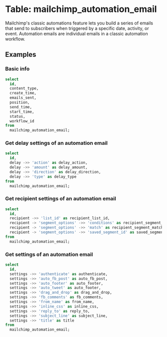 # Table: mailchimp_automation_email

Mailchimp's classic automations feature lets you build a series of emails that send to subscribers when triggered by a specific date, activity, or event. Automation emails are individual emails in a classic automation workflow.

## Examples

### Basic info

```sql
select
  id,
  content_type,
  create_time,
  emails_sent,
  position,
  send_time,
  start_time,
  status,
  workflow_id
from
  mailchimp_automation_email;
```

### Get delay settings of an automation email

```sql
select
  id,
  delay ->> 'action' as delay_action,
  delay ->> 'amount' as delay_amount,
  delay ->> 'direction' as delay_direction,
  delay ->> 'type' as delay_type
from
  mailchimp_automation_email;
```

### Get recipient settings of an automation email

```sql
select
  id,
  recipient ->> 'list_id' as recipient_list_id,
  recipient -> 'segment_options' ->> 'conditions' as recipient_segment_conditions,
  recipient -> 'segment_options' ->> 'match' as recipient_segment_match,
  recipient -> 'segment_options' ->> 'saved_segment_id' as saved_segment_id
from
  mailchimp_automation_email;
```

### Get settings of an automation email

```sql
select
  id,
  settings ->> 'authenticate' as authenticate,
  settings ->> 'auto_fb_post' as auto_fb_post,
  settings ->> 'auto_footer' as auto_footer,
  settings ->> 'auto_tweet' as auto_footer,
  settings ->> 'drag_and_drop' as drag_and_drop,
  settings ->> 'fb_comments' as fb_comments,
  settings ->> 'from_name' as from_name,
  settings ->> 'inline_css' as inline_css,
  settings ->> 'reply_to' as reply_to,
  settings ->> 'subject_line' as subject_line,
  settings ->> 'title' as title
from
  mailchimp_automation_email;
```
